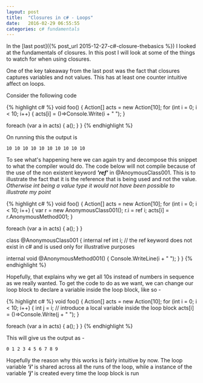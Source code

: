 ```yaml
---
layout: post
title:  "Closures in c# - Loops"
date:   2016-02-29 06:55:55
categories: c# fundamentals
---
```


In the [last post]({% post_url 2015-12-27-c#-closure-thebasics %}) I looked at the fundamentals of closures. In this post I will look at some of the things to watch for when using closures. 

One of the key takeaway from the last post was the fact that closures captures variables and not values. This has at least one counter intuitive affect on loops.

Consider the following code 

{% highlight c# %}
void foo()
{
  Action[] acts = new Action[10];
  for (int i = 0; i < 10; i++)
  {
    acts[i] = ()=>Console.Write(i + " ");
  }
  
  foreach (var a in acts)
  {
    a();
  }
}
{% endhighlight %}

On running this the output is 
    
    10 10 10 10 10 10 10 10 10 10 

To see what's happening here we can again try and decompose this snippet to what the compiler would do. The code below will not compile because of the use of the non existent keyword __*'ref'*__ in @AnoymousClass001. This is to illustrate the fact that it is the reference that is being used and not the value. *Otherwise int being a value type it would not have been possible to illustrate my point*

{% highlight c# %}
void foo()
{
  Action[] acts = new Action[10];
  for (int i = 0; i < 10; i++)
  {
    var r = new AnonymousClass001();
    r.i = ref i;
    acts[i] = r.AnonymousMethod001;
  }
  
  foreach (var a in acts)
  {
    a();
  }
}

class @AnonymousClass001
{
  internal ref int i; // the ref keyword does not exist in c# and is used only for illustrative purposes

  internal void @AnonymousMethod001()
  {
    Console.WriteLine(i + " ");
  }
}
{% endhighlight %}

Hopefully, that explains why we get all 10s instead of numbers in sequence as we really wanted. To get the code to do as we want, we can change our loop block to declare a variable inside the loop block, like so - 

{% highlight c# %}
void foo()
{
  Action[] acts = new Action[10];
  for (int i = 0; i < 10; i++)
  {
    int j  = i; // introduce a local variable inside the loop block
    acts[i] = ()=>Console.Write(j + " ");
  }
  
  foreach (var a in acts)
  {
    a();
  }
}
{% endhighlight %}

This will give us the output as - 

    0 1 2 3 4 5 6 7 8 9 

Hopefully the reason why this works is fairly intuitive by now. The loop variable __*'i'*__ is shared across all the runs of the loop, while a instance of the variable __*'j'*__ is created every time the loop block is run